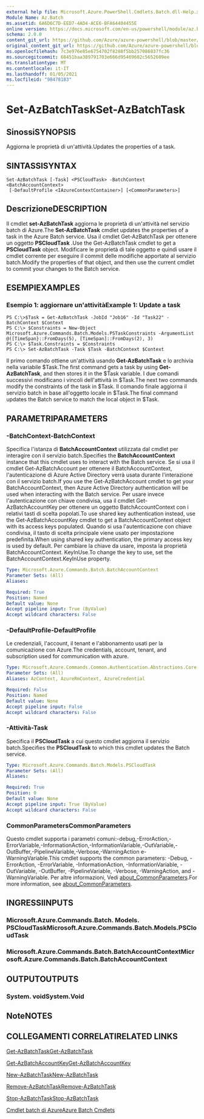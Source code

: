 ```yaml
---
external help file: Microsoft.Azure.PowerShell.Cmdlets.Batch.dll-Help.xml
Module Name: Az.Batch
ms.assetid: 6A6D6C7D-EED7-4AD4-ACE6-BFA64404455E
online version: https://docs.microsoft.com/en-us/powershell/module/az.batch/set-azbatchtask
schema: 2.0.0
content_git_url: https://github.com/Azure/azure-powershell/blob/master/src/Batch/Batch/help/Set-AzBatchTask.md
original_content_git_url: https://github.com/Azure/azure-powershell/blob/master/src/Batch/Batch/help/Set-AzBatchTask.md
ms.openlocfilehash: 7c3e976e85e6754702f8288f5bb257086837fc36
ms.sourcegitcommit: 68451baa389791703e666d95469602c5652609ee
ms.translationtype: MT
ms.contentlocale: it-IT
ms.lasthandoff: 01/05/2021
ms.locfileid: "98478183"
---
```

# <span data-ttu-id="f2044-101">Set-AzBatchTask</span><span class="sxs-lookup"><span data-stu-id="f2044-101">Set-AzBatchTask</span></span>

## <span data-ttu-id="f2044-102">Sinossi</span><span class="sxs-lookup"><span data-stu-id="f2044-102">SYNOPSIS</span></span>
<span data-ttu-id="f2044-103">Aggiorna le proprietà di un'attività.</span><span class="sxs-lookup"><span data-stu-id="f2044-103">Updates the properties of a task.</span></span>

## <span data-ttu-id="f2044-104">SINTASSI</span><span class="sxs-lookup"><span data-stu-id="f2044-104">SYNTAX</span></span>

```
Set-AzBatchTask [-Task] <PSCloudTask> -BatchContext <BatchAccountContext>
 [-DefaultProfile <IAzureContextContainer>] [<CommonParameters>]
```

## <span data-ttu-id="f2044-105">Descrizione</span><span class="sxs-lookup"><span data-stu-id="f2044-105">DESCRIPTION</span></span>
<span data-ttu-id="f2044-106">Il cmdlet **set-AzBatchTask** aggiorna le proprietà di un'attività nel servizio batch di Azure.</span><span class="sxs-lookup"><span data-stu-id="f2044-106">The **Set-AzBatchTask** cmdlet updates the properties of a task in the Azure Batch service.</span></span>
<span data-ttu-id="f2044-107">Usa il cmdlet Get-AzBatchTask per ottenere un oggetto **PSCloudTask** .</span><span class="sxs-lookup"><span data-stu-id="f2044-107">Use the Get-AzBatchTask cmdlet to get a **PSCloudTask** object.</span></span>
<span data-ttu-id="f2044-108">Modificare le proprietà di tale oggetto e quindi usare il cmdlet corrente per eseguire il commit delle modifiche apportate al servizio batch.</span><span class="sxs-lookup"><span data-stu-id="f2044-108">Modify the properties of that object, and then use the current cmdlet to commit your changes to the Batch service.</span></span>

## <span data-ttu-id="f2044-109">ESEMPI</span><span class="sxs-lookup"><span data-stu-id="f2044-109">EXAMPLES</span></span>

### <span data-ttu-id="f2044-110">Esempio 1: aggiornare un'attività</span><span class="sxs-lookup"><span data-stu-id="f2044-110">Example 1: Update a task</span></span>
```
PS C:\>$Task = Get-AzBatchTask -JobId "Job16" -Id "Task22" -BatchContext $Context
PS C:\> $Constraints = New-Object Microsoft.Azure.Commands.Batch.Models.PSTaskConstraints -ArgumentList @([TimeSpan}::FromDays(5), [TimeSpan]::FromDays(2), 3)
PS C:\> $Task.Constraints = $Constraints
PS C:\> Set-AzBatchTask -Task $Task -BatchContext $Context
```

<span data-ttu-id="f2044-111">Il primo comando ottiene un'attività usando **Get-AzBatchTask** e lo archivia nella variabile $Task.</span><span class="sxs-lookup"><span data-stu-id="f2044-111">The first command gets a task by using **Get-AzBatchTask**, and then stores it in the $Task variable.</span></span>
<span data-ttu-id="f2044-112">I due comandi successivi modificano i vincoli dell'attività in $Task.</span><span class="sxs-lookup"><span data-stu-id="f2044-112">The next two commands modify the constraints of the task in $Task.</span></span>
<span data-ttu-id="f2044-113">Il comando finale aggiorna il servizio batch in base all'oggetto locale in $Task.</span><span class="sxs-lookup"><span data-stu-id="f2044-113">The final command updates the Batch service to match the local object in $Task.</span></span>

## <span data-ttu-id="f2044-114">PARAMETRI</span><span class="sxs-lookup"><span data-stu-id="f2044-114">PARAMETERS</span></span>

### <span data-ttu-id="f2044-115">-BatchContext</span><span class="sxs-lookup"><span data-stu-id="f2044-115">-BatchContext</span></span>
<span data-ttu-id="f2044-116">Specifica l'istanza di **BatchAccountContext** utilizzata dal cmdlet per interagire con il servizio batch.</span><span class="sxs-lookup"><span data-stu-id="f2044-116">Specifies the **BatchAccountContext** instance that this cmdlet uses to interact with the Batch service.</span></span>
<span data-ttu-id="f2044-117">Se si usa il cmdlet Get-AzBatchAccount per ottenere il BatchAccountContext, l'autenticazione di Azure Active Directory verrà usata durante l'interazione con il servizio batch.</span><span class="sxs-lookup"><span data-stu-id="f2044-117">If you use the Get-AzBatchAccount cmdlet to get your BatchAccountContext, then Azure Active Directory authentication will be used when interacting with the Batch service.</span></span> <span data-ttu-id="f2044-118">Per usare invece l'autenticazione con chiave condivisa, usa il cmdlet Get-AzBatchAccountKey per ottenere un oggetto BatchAccountContext con i relativi tasti di scelta popolati.</span><span class="sxs-lookup"><span data-stu-id="f2044-118">To use shared key authentication instead, use the Get-AzBatchAccountKey cmdlet to get a BatchAccountContext object with its access keys populated.</span></span> <span data-ttu-id="f2044-119">Quando si usa l'autenticazione con chiave condivisa, il tasto di scelta principale viene usato per impostazione predefinita.</span><span class="sxs-lookup"><span data-stu-id="f2044-119">When using shared key authentication, the primary access key is used by default.</span></span> <span data-ttu-id="f2044-120">Per cambiare la chiave da usare, imposta la proprietà BatchAccountContext. KeyInUse.</span><span class="sxs-lookup"><span data-stu-id="f2044-120">To change the key to use, set the BatchAccountContext.KeyInUse property.</span></span>

```yaml
Type: Microsoft.Azure.Commands.Batch.BatchAccountContext
Parameter Sets: (All)
Aliases:

Required: True
Position: Named
Default value: None
Accept pipeline input: True (ByValue)
Accept wildcard characters: False
```

### <span data-ttu-id="f2044-121">-DefaultProfile</span><span class="sxs-lookup"><span data-stu-id="f2044-121">-DefaultProfile</span></span>
<span data-ttu-id="f2044-122">Le credenziali, l'account, il tenant e l'abbonamento usati per la comunicazione con Azure.</span><span class="sxs-lookup"><span data-stu-id="f2044-122">The credentials, account, tenant, and subscription used for communication with azure.</span></span>

```yaml
Type: Microsoft.Azure.Commands.Common.Authentication.Abstractions.Core.IAzureContextContainer
Parameter Sets: (All)
Aliases: AzContext, AzureRmContext, AzureCredential

Required: False
Position: Named
Default value: None
Accept pipeline input: False
Accept wildcard characters: False
```

### <span data-ttu-id="f2044-123">-Attività</span><span class="sxs-lookup"><span data-stu-id="f2044-123">-Task</span></span>
<span data-ttu-id="f2044-124">Specifica il **PSCloudTask** a cui questo cmdlet aggiorna il servizio batch.</span><span class="sxs-lookup"><span data-stu-id="f2044-124">Specifies the **PSCloudTask** to which this cmdlet updates the Batch service.</span></span>

```yaml
Type: Microsoft.Azure.Commands.Batch.Models.PSCloudTask
Parameter Sets: (All)
Aliases:

Required: True
Position: 0
Default value: None
Accept pipeline input: True (ByValue)
Accept wildcard characters: False
```

### <span data-ttu-id="f2044-125">CommonParameters</span><span class="sxs-lookup"><span data-stu-id="f2044-125">CommonParameters</span></span>
<span data-ttu-id="f2044-126">Questo cmdlet supporta i parametri comuni:-debug,-ErrorAction,-ErrorVariable,-InformationAction,-InformationVariable,-OutVariable,-OutBuffer,-PipelineVariable,-Verbose,-WarningAction e-WarningVariable.</span><span class="sxs-lookup"><span data-stu-id="f2044-126">This cmdlet supports the common parameters: -Debug, -ErrorAction, -ErrorVariable, -InformationAction, -InformationVariable, -OutVariable, -OutBuffer, -PipelineVariable, -Verbose, -WarningAction, and -WarningVariable.</span></span> <span data-ttu-id="f2044-127">Per altre informazioni, Vedi [about_CommonParameters](http://go.microsoft.com/fwlink/?LinkID=113216).</span><span class="sxs-lookup"><span data-stu-id="f2044-127">For more information, see [about_CommonParameters](http://go.microsoft.com/fwlink/?LinkID=113216).</span></span>

## <span data-ttu-id="f2044-128">INGRESSI</span><span class="sxs-lookup"><span data-stu-id="f2044-128">INPUTS</span></span>

### <span data-ttu-id="f2044-129">Microsoft.Azure.Commands.Batch. Models. PSCloudTask</span><span class="sxs-lookup"><span data-stu-id="f2044-129">Microsoft.Azure.Commands.Batch.Models.PSCloudTask</span></span>

### <span data-ttu-id="f2044-130">Microsoft.Azure.Commands.Batch.BatchAccountContext</span><span class="sxs-lookup"><span data-stu-id="f2044-130">Microsoft.Azure.Commands.Batch.BatchAccountContext</span></span>

## <span data-ttu-id="f2044-131">OUTPUT</span><span class="sxs-lookup"><span data-stu-id="f2044-131">OUTPUTS</span></span>

### <span data-ttu-id="f2044-132">System. void</span><span class="sxs-lookup"><span data-stu-id="f2044-132">System.Void</span></span>

## <span data-ttu-id="f2044-133">Note</span><span class="sxs-lookup"><span data-stu-id="f2044-133">NOTES</span></span>

## <span data-ttu-id="f2044-134">COLLEGAMENTI CORRELATI</span><span class="sxs-lookup"><span data-stu-id="f2044-134">RELATED LINKS</span></span>

[<span data-ttu-id="f2044-135">Get-AzBatchTask</span><span class="sxs-lookup"><span data-stu-id="f2044-135">Get-AzBatchTask</span></span>](./Get-AzBatchTask.md)

[<span data-ttu-id="f2044-136">Get-AzBatchAccountKey</span><span class="sxs-lookup"><span data-stu-id="f2044-136">Get-AzBatchAccountKey</span></span>](./Get-AzBatchAccountKey.md)

[<span data-ttu-id="f2044-137">New-AzBatchTask</span><span class="sxs-lookup"><span data-stu-id="f2044-137">New-AzBatchTask</span></span>](./New-AzBatchTask.md)

[<span data-ttu-id="f2044-138">Remove-AzBatchTask</span><span class="sxs-lookup"><span data-stu-id="f2044-138">Remove-AzBatchTask</span></span>](./Remove-AzBatchTask.md)

[<span data-ttu-id="f2044-139">Stop-AzBatchTask</span><span class="sxs-lookup"><span data-stu-id="f2044-139">Stop-AzBatchTask</span></span>](./Stop-AzBatchTask.md)

[<span data-ttu-id="f2044-140">Cmdlet batch di Azure</span><span class="sxs-lookup"><span data-stu-id="f2044-140">Azure Batch Cmdlets</span></span>](/powershell/module/Az.Batch/)
